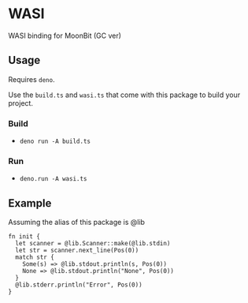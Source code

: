 # WASI

WASI binding for MoonBit (GC ver)

## Usage

Requires `deno`.

Use the `build.ts` and `wasi.ts` that come with this package to build your project.

### Build

- `deno run -A build.ts`

### Run

- `deno.run -A wasi.ts`

## Example

Assuming the alias of this package is @lib

```moonbit
fn init {
  let scanner = @lib.Scanner::make(@lib.stdin)
  let str = scanner.next_line(Pos(0))
  match str {
    Some(s) => @lib.stdout.println(s, Pos(0))
    None => @lib.stdout.println("None", Pos(0))
  }
  @lib.stderr.println("Error", Pos(0))
}
```
